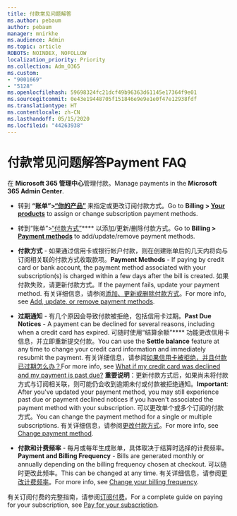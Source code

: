 ```yaml
---
title: 付款常见问题解答
ms.author: pebaum
author: pebaum
manager: mnirkhe
ms.audience: Admin
ms.topic: article
ROBOTS: NOINDEX, NOFOLLOW
localization_priority: Priority
ms.collection: Adm_O365
ms.custom:
- "9001669"
- "5128"
ms.openlocfilehash: 59698324fc21dcf49b96363d61145e17364f9e01
ms.sourcegitcommit: 0e43e19448705f151846e9e9e1e0f47e12938fdf
ms.translationtype: HT
ms.contentlocale: zh-CN
ms.lasthandoff: 05/15/2020
ms.locfileid: "44263938"
---
```

# <a name="payment-faq"></a><span data-ttu-id="356a2-102">付款常见问题解答</span><span class="sxs-lookup"><span data-stu-id="356a2-102">Payment FAQ</span></span>

<span data-ttu-id="356a2-103">在 **Microsoft 365 管理中心**管理付款。</span><span class="sxs-lookup"><span data-stu-id="356a2-103">Manage payments in the **Microsoft 365 Admin Center**.</span></span> 

- <span data-ttu-id="356a2-104">转到 **“账单”>[“你的产品”](https://go.microsoft.com/fwlink/p/?linkid=842054)** 来指定或更改订阅付款方式。</span><span class="sxs-lookup"><span data-stu-id="356a2-104">Go to **Billing > [Your products](https://go.microsoft.com/fwlink/p/?linkid=842054)** to assign or change subscription payment methods.</span></span>
- <span data-ttu-id="356a2-105">转到“账单”>[“付款方式”](https://go.microsoft.com/fwlink/p/?linkid=2018806)\*\*\*\* 以添加/更新/删除付款方式。</span><span class="sxs-lookup"><span data-stu-id="356a2-105">Go to **Billing > [Payment methods](https://go.microsoft.com/fwlink/p/?linkid=2018806)** to add/update/remove payment methods.</span></span>

- <span data-ttu-id="356a2-106">**付款方式** - 如果通过信用卡或银行帐户付款，则在创建账单后的几天内将向与订阅相关联的付款方式收取款项。</span><span class="sxs-lookup"><span data-stu-id="356a2-106">**Payment Methods** - If paying by credit card or bank account, the payment method associated with your subscription(s) is charged within a few days after the bill is created.</span></span> <span data-ttu-id="356a2-107">如果付款失败，请更新付款方式。</span><span class="sxs-lookup"><span data-stu-id="356a2-107">If the payment fails, update your payment method.</span></span> <span data-ttu-id="356a2-108">有关详细信息，请参阅[添加、更新或删除付款方式](https://go.microsoft.com/fwlink/?linkid=2118133)。</span><span class="sxs-lookup"><span data-stu-id="356a2-108">For more info, see [Add, update, or remove payment methods](https://go.microsoft.com/fwlink/?linkid=2118133).</span></span>

- <span data-ttu-id="356a2-109">**过期通知** - 有几个原因会导致付款被拒绝，包括信用卡过期。</span><span class="sxs-lookup"><span data-stu-id="356a2-109">**Past Due Notices** - A payment can be declined for several reasons, including when a credit card has expired.</span></span> <span data-ttu-id="356a2-110">可随时使用“结算余额”\*\*\*\* 功能更改信用卡信息，并立即重新提交付款。</span><span class="sxs-lookup"><span data-stu-id="356a2-110">You can use the **Settle balance** feature at any time to change your credit card information and immediately resubmit the payment.</span></span> <span data-ttu-id="356a2-111">有关详细信息，请参阅[如果信用卡被拒绝，并且付款已过期怎么办？](https://docs.microsoft.com/microsoft-365/commerce/billing-and-payments/pay-for-your-subscription?view=o365-worldwide#what-if-my-credit-card-was-declined-and-my-payment-is-past-due)</span><span class="sxs-lookup"><span data-stu-id="356a2-111">For more info, see [What if my credit card was declined and my payment is past due?](https://docs.microsoft.com/microsoft-365/commerce/billing-and-payments/pay-for-your-subscription?view=o365-worldwide#what-if-my-credit-card-was-declined-and-my-payment-is-past-due)</span></span> <span data-ttu-id="356a2-112">**重要说明**：更新付款方式后，如果尚未将付款方式与订阅相关联，则可能仍会收到逾期未付或付款被拒绝通知。</span><span class="sxs-lookup"><span data-stu-id="356a2-112">**Important**: After you've updated your payment method, you may still experience past due or payment declined notices if you haven't associated the payment method with your subscription.</span></span> <span data-ttu-id="356a2-113">可以更改单个或多个订阅的付款方式。</span><span class="sxs-lookup"><span data-stu-id="356a2-113">You can change the payment method for a single or multiple subscriptions.</span></span> <span data-ttu-id="356a2-114">有关详细信息，请参阅[更改付款方式](https://docs.microsoft.com/microsoft-365/commerce/billing-and-payments/add-update-or-remove-credit-card-or-bank-account?view=o365-worldwide#change-a-payment-method)。</span><span class="sxs-lookup"><span data-stu-id="356a2-114">For more info, see [Change payment method](https://docs.microsoft.com/microsoft-365/commerce/billing-and-payments/add-update-or-remove-credit-card-or-bank-account?view=o365-worldwide#change-a-payment-method).</span></span>

- <span data-ttu-id="356a2-115">**付款和计费频率** - 每月或每年生成账单，具体取决于结算时选择的计费频率。</span><span class="sxs-lookup"><span data-stu-id="356a2-115">**Payment and Billing Frequency** - Bills are generated monthly or annually depending on the billing frequency chosen at checkout.</span></span> <span data-ttu-id="356a2-116">可以随时更改此频率。</span><span class="sxs-lookup"><span data-stu-id="356a2-116">This can be changed at any time.</span></span> <span data-ttu-id="356a2-117">有关详细信息，请参阅[更改计费频率](https://go.microsoft.com/fwlink/?linkid=2119148)。</span><span class="sxs-lookup"><span data-stu-id="356a2-117">For more info, see [Change your billing frequency](https://go.microsoft.com/fwlink/?linkid=2119148).</span></span>

<span data-ttu-id="356a2-118">有关订阅付费的完整指南，请参阅[订阅付费](https://docs.microsoft.com/microsoft-365/commerce/billing-and-payments/pay-for-your-subscription?view=o365-worldwide)。</span><span class="sxs-lookup"><span data-stu-id="356a2-118">For a complete guide on paying for your subscription, see [Pay for your subscription](https://docs.microsoft.com/microsoft-365/commerce/billing-and-payments/pay-for-your-subscription?view=o365-worldwide).</span></span>
